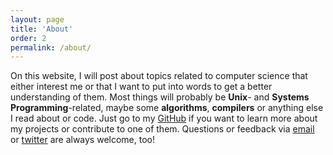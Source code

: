 ```yaml
---
layout: page
title: 'About'
order: 2
permalink: /about/
---
```


On this website, I will post about topics related to computer science that either interest me or that I want to put into words to get a better understanding of them. Most things will probably be **Unix**- and **Systems Programming**-related, maybe some **algorithms**, **compilers** or anything else I read about or code. Just go to my [GitHub](https://github.com/DanielSchuette) if you want to learn more about my projects or contribute to one of them. Questions or feedback via [email](mailto:d.schuette@online.de) or [twitter](https://twitter.com/DogtorDash) are always welcome, too!
